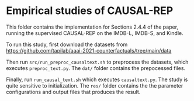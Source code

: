 # Empirical studies of CAUSAL-REP

This folder contains the implementation for Sections 2.4.4 of the
paper, running the supervised CAUSAL-REP on the IMDB-L, IMDB-S, and
Kindle.

To run this study, first download the datasets from
https://github.com/tapilab/aaai-2021-counterfactuals/tree/main/data

Then run `src/run_preproc_causaltext.sh` to preprocess the datasets,
which executes `preproc_text.py`. The `dat/` folder contains the
prepocessed files.

Finally, run `run_causal_text.sh` which executes `causaltext.py`. The
study is quite sensitive to initialization. The `res/` folder contains
the the parameter configurations and output files that produces the
result.

